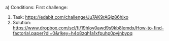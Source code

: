 a) Conditions:
First challenge:
1. Task: https://edabit.com/challenge/Ju7AK9rAGjz86hjxo
2. Solution: https://www.dropbox.com/scl/fi/19hloy0awd9s9kb8lemdx/How-to-find-factorial.paper?dl=0&rlkey=h4o8zqh1a1xfpuhp0pvjnbypq
